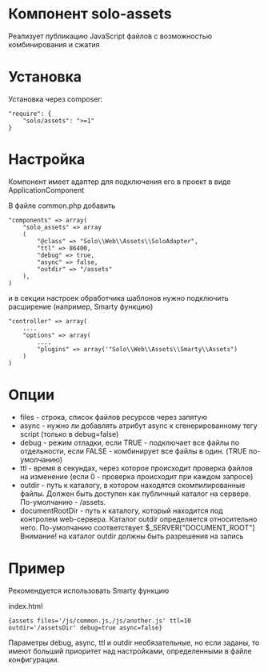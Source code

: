 Компонент solo-assets
===========

Реализует публикацию JavaScript файлов с возможностью комбинирования и сжатия

Установка
=========

Установка через composer:

	"require": {
		"solo/assets": ">=1"
	}

Настройка
=========

Компонент имеет адаптер для подключения его в проект в виде ApplicationComponent

В файле common.php добавить

	"components" => array(
		"solo_assets" => array
        (
            "@class" => "Solo\\Web\\Assets\\SoloAdapter",
            "ttl" => 86400,
            "debug" => true,
            "async" => false,
            "outdir" => "/assets"
        ),
	)

и в секции настроек обработчика шаблонов нужно подключить расширение (например, Smarty функцию)

	"controller" => array(
		....
		"options" => array(
			....
			"plugins" => array('"Solo\\Web\\Assets\\Smarty\\Assets")
		)
	)

Опции
=====

 * files - строка, список файлов ресурсов через запятую
 * async - нужно ли добавлять атрибут async к сгенерированному тегу script (только в debug=false)
 * debug - режим отладки, если TRUE - подключает все файлы по отдельности, если FALSE - комбинирует все файлы в один. (TRUE по-умолчанию)
 * ttl - время в секундах, через которое происходит проверка файлов на изменение (если 0 - проверка происходит при каждом запросе)
 * outdir - путь к каталогу, в котором находятся скомпилированные файлы. Должен быть доступен как публичный каталог на сервере. По-умолчанию - /assets.
 * documentRootDir - путь к каталогу, который находится под контролем web-сервера. Каталог outdir определяется относительно него. По-умолчанию соответствует $_SERVER["DOCUMENT_ROOT"]
 Внимание! на каталог outdir должны быть разрешения на запись



Пример
======

Рекомендуется использовать Smarty функцию

index.html

	{assets files='/js/common.js,/js/another.js' ttl=10 outdir='/assetsDir' debug=true async=false}

Параметры debug, async, ttl и outdir необязательные, но если заданы, то имеют больший приоритет над настройками, определенными в
файле конфигурации.